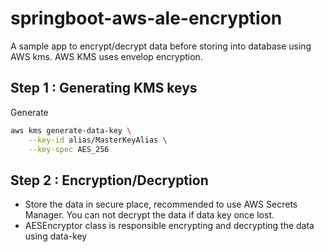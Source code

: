 # springboot-aws-ale-encryption

A sample app to encrypt/decrypt data before storing into database using AWS kms. 
AWS KMS uses envelop encryption.


## Step 1 : Generating  KMS keys

Generate 

```bash
aws kms generate-data-key \
    --key-id alias/MasterKeyAlias \
    --key-spec AES_256
```


## Step 2 : Encryption/Decryption

- Store the data in secure place, recommended to use AWS Secrets Manager. You can not decrypt the data if data key once lost.
- AESEncryptor class is responsible encrypting and decrypting the data using data-key


